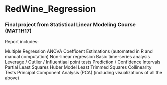 # RedWine_Regression
### Final project from Statistical Linear Modeling Course (MAT1H17)

Report includes:

Multiple Regression
ANOVA
Coefficent Estimations (automated in R and manual computation)
Non-linear regression
Basic time-series analysis
Leverage / Outlier / Influentiaal point tests
Prediction / Confidence Intervals
Partial Least Squares
Huber Model
Least Trimmed Squares
Collinearity Tests
Principal Component Analysis (PCA)
(including visualizations of all the above)
